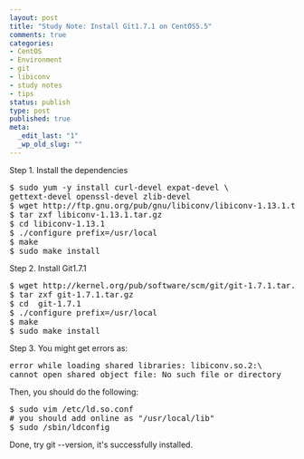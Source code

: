 ```yaml
--- 
layout: post
title: "Study Note: Install Git1.7.1 on CentOS5.5"
comments: true
categories:
- CentOS
- Environment
- git
- libiconv
- study notes
- tips
status: publish
type: post
published: true
meta: 
  _edit_last: "1"
  _wp_old_slug: ""
---
```

Step 1. Install the dependencies
<pre>
$ sudo yum -y install curl-devel expat-devel \
gettext-devel openssl-devel zlib-devel  
$ wget http://ftp.gnu.org/pub/gnu/libiconv/libiconv-1.13.1.tar.gz  
$ tar zxf libiconv-1.13.1.tar.gz  
$ cd libiconv-1.13.1  
$ ./configure prefix=/usr/local  
$ make  
$ sudo make install
</pre>
Step 2. Install Git1.7.1
<pre>
$ wget http://kernel.org/pub/software/scm/git/git-1.7.1.tar.gz  
$ tar zxf git-1.7.1.tar.gz  
$ cd  git-1.7.1  
$ ./configure prefix=/usr/local
$ make
$ sudo make install 
</pre>
Step 3. You might get errors as:
<pre>error while loading shared libraries: libiconv.so.2:\
cannot open shared object file: No such file or directory</pre>
Then, you should do the following:
<pre>
$ sudo vim /etc/ld.so.conf
# you should add online as "/usr/local/lib"
$ sudo /sbin/ldconfig
</pre>
Done, try git --version, it's successfully installed.
